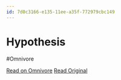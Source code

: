 ```yaml
---
id: 7d0c3166-e135-11ee-a35f-772979cbc149
---
```


# Hypothesis
#Omnivore

[Read on Omnivore](https://omnivore.app/me/hypothesis-18e37cafde4)
[Read Original](https://hypothes.is/a/wp4h6OExEe6Uewf_cv6gHA)

